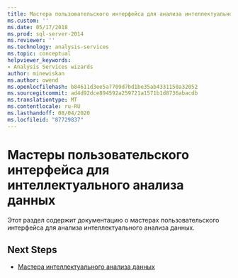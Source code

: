 ```yaml
---
title: Мастера пользовательского интерфейса для анализа интеллектуального анализа данных | Документация Майкрософт
ms.custom: ''
ms.date: 05/17/2018
ms.prod: sql-server-2014
ms.reviewer: ''
ms.technology: analysis-services
ms.topic: conceptual
helpviewer_keywords:
- Analysis Services wizards
author: minewiskan
ms.author: owend
ms.openlocfilehash: b84611d3ee5a7709d7bd1be35ab4331150a32052
ms.sourcegitcommit: ad4d92dce894592a259721a1571b1d8736abacdb
ms.translationtype: MT
ms.contentlocale: ru-RU
ms.lasthandoff: 08/04/2020
ms.locfileid: "87729837"
---
```

# <a name="ui-wizards-for-data-mining-analysis"></a>Мастеры пользовательского интерфейса для интеллектуального анализа данных

Этот раздел содержит документацию о мастерах пользовательского интерфейса для анализа интеллектуального анализа данных.

## <a name="next-steps"></a>Next Steps

- [Мастера интеллектуального анализа данных](../data-mining-wizards.md)

